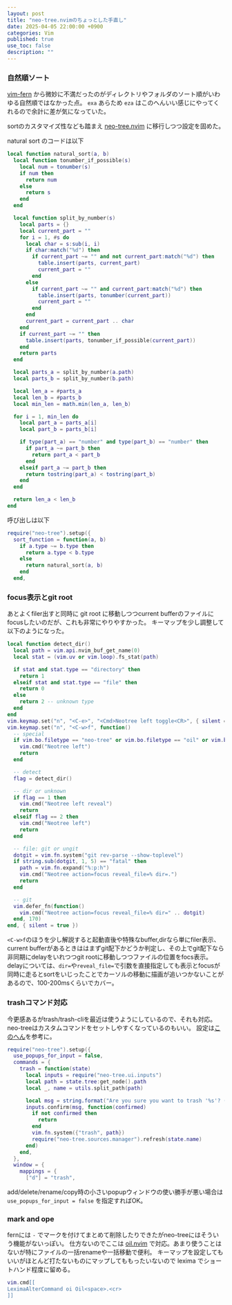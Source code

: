 ```yaml
---
layout: post
title: "neo-tree.nvimのちょっとした手直し"
date: 2025-04-05 22:00:00 +0900
categories: Vim
published: true
use_toc: false
description: ""
---
```


### 自然順ソート

[vim-fern](https://github.com/lambdalisue/vim-fern) から微妙に不満だったのがディレクトリやフォルダのソート順がいわゆる自然順ではなかった点。
`exa` あらため `eza` はこのへんいい感じにやってくれるので余計に差が気になっていた。

sortのカスタマイズ性なども踏まえ [neo-tree.nvim](https://github.com/nvim-neo-tree/neo-tree.nvim) に移行しつつ設定を固めた。

natural sort のコードは以下

```lua
local function natural_sort(a, b)
  local function tonumber_if_possible(s)
    local num = tonumber(s)
    if num then
      return num
    else
      return s
    end
  end

  local function split_by_number(s)
    local parts = {}
    local current_part = ""
    for i = 1, #s do
      local char = s:sub(i, i)
      if char:match("%d") then
        if current_part ~= "" and not current_part:match("%d") then
          table.insert(parts, current_part)
          current_part = ""
        end
      else
        if current_part ~= "" and current_part:match("%d") then
          table.insert(parts, tonumber(current_part))
          current_part = ""
        end
      end
      current_part = current_part .. char
    end
    if current_part ~= "" then
      table.insert(parts, tonumber_if_possible(current_part))
    end
    return parts
  end

  local parts_a = split_by_number(a.path)
  local parts_b = split_by_number(b.path)

  local len_a = #parts_a
  local len_b = #parts_b
  local min_len = math.min(len_a, len_b)

  for i = 1, min_len do
    local part_a = parts_a[i]
    local part_b = parts_b[i]

    if type(part_a) == "number" and type(part_b) == "number" then
      if part_a ~= part_b then
        return part_a < part_b
      end
    elseif part_a ~= part_b then
      return tostring(part_a) < tostring(part_b)
    end
  end

  return len_a < len_b
end
```

呼び出しは以下

```lua
require("neo-tree").setup({
  sort_function = function(a, b)
    if a.type ~= b.type then
      return a.type < b.type
    else
      return natural_sort(a, b)
    end
  end,
```

### focus表示とgit root

あとよくfiler出すと同時に git root に移動しつつcurrent bufferのファイルにfocusしたいのだが、これも非常にやりやすかった。
キーマップを少し調整して以下のようになった。

```lua
local function detect_dir()
  local path = vim.api.nvim_buf_get_name(0)
  local stat = (vim.uv or vim.loop).fs_stat(path)

  if stat and stat.type == "directory" then
    return 1
  elseif stat and stat.type == "file" then
    return 0
  else
    return 2 -- unknown type
  end
end
vim.keymap.set("n", "<C-e>", "<Cmd>Neotree left toggle<CR>", { silent = true })
vim.keymap.set("n", "<C-w>f", function()
  -- special
  if vim.bo.filetype == "neo-tree" or vim.bo.filetype == "oil" or vim.bo.filetype == "git" then
    vim.cmd("Neotree left")
    return
  end

  -- detect
  flag = detect_dir()

  -- dir or unknown
  if flag == 1 then
    vim.cmd("Neotree left reveal")
    return
  elseif flag == 2 then
    vim.cmd("Neotree left")
    return
  end

  -- file: git or ungit
  dotgit = vim.fn.system("git rev-parse --show-toplevel")
  if string.sub(dotgit, 1, 5) == "fatal" then
    path = vim.fn.expand("%:p:h")
    vim.cmd("Neotree action=focus reveal_file=% dir=.")
    return
  end

  -- git
  vim.defer_fn(function()
    vim.cmd("Neotree action=focus reveal_file=% dir=" .. dotgit)
  end, 170)
end, { silent = true })
```

`<C-w>f`のほうを少し解説すると起動直後や特殊なbuffer,dirなら単にfiler表示、current bufferがあるときははまずgit配下かどうか判定し、その上でgit配下なら非同期にdelayをいれつつgit rootに移動しつつファイルの位置をfocs表示。
delayについては、`dir=`や`reveal_file=`で引数を直接指定しても表示とfocusが同時に走るとsortをいじったことでカーソルの移動に描画が追いつかないことがあるので、100-200msくらいでカバー。


### trashコマンド対応

今更感あるがtrash/trash-cliを最近は使うようにしているので、それも対応。
neo-treeはカスタムコマンドをセットしやすくなっているのもいい。
設定は[このへん](https://github.com/nvim-neo-tree/neo-tree.nvim/issues/202)を参考に。

```lua
require("neo-tree").setup({
  use_popups_for_input = false,
  commands = {
    trash = function(state)
      local inputs = require("neo-tree.ui.inputs")
      local path = state.tree:get_node().path
      local _, name = utils.split_path(path)

      local msg = string.format("Are you sure you want to trash '%s'? (y/n) ", name)
      inputs.confirm(msg, function(confirmed)
        if not confirmed then
          return
        end
        vim.fn.system({"trash", path})
        require("neo-tree.sources.manager").refresh(state.name)
      end)
    end,
  },
  window = {
    mappings = {
      ["d"] = "trash",
```

add/delete/rename/copy時の小さいpopupウィンドウの使い勝手が悪い場合は `use_popups_for_input = false` を指定すればOK。

### mark and ope

fernには `-` でマークを付けてまとめて削除したりできたがneo-treeにはそういう機能がないっぽい。
仕方ないのでここは [oil.nvim](https://github.com/stevearc/oil.nvim) で対応。あまり使うことはないが特にファイルの一括renameや一括移動で便利。
キーマップを設定してもいいがほとんど打たないものにマップしてももったいないので lexima でショートハンド程度に留める。

```lua
vim.cmd[[
LeximaAlterCommand oi Oil<space>.<cr>
]]
```
